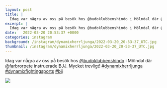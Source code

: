```yaml
---
layout: post
title: |
  Idag var några av oss på besök hos @budoklubbenshindo i Mölndal där @farbrorpete instruerade BJJ
excerpt: |
  Idag var några av oss på besök hos @budoklubbenshindo i Mölndal där @farbrorpete instruerade BJJ. Mycket trevligt!   
date:   2022-03-20 20:53:37 +0000
categories: instagram
background: /instagram/dynamixherrljunga/2022-03-20_20-53-37_UTC.jpg
thumbnail: /instagram/dynamixherrljunga/2022-03-20_20-53-37_UTC.jpg
---
```

Idag var några av oss på besök hos [@budoklubbenshindo](https://www.instagram.com/budoklubbenshindo/) i Mölndal där [@farbrorpete](https://www.instagram.com/farbrorpete/) instruerade BJJ. Mycket trevligt! [#dynamixherrljunga](https://www.instagram.com/explore/tags/dynamixherrljunga/) [#dynamixfightingsports](https://www.instagram.com/explore/tags/dynamixfightingsports/) [#bjj](https://www.instagram.com/explore/tags/bjj/)



<img src='/www-dynamix-herrljunga/instagram/dynamixherrljunga/2022-03-20_20-53-37_UTC.jpg' class='img-fluid' />
